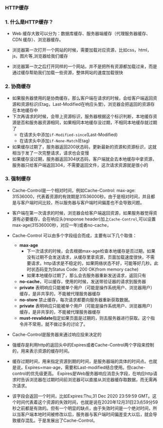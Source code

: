 ### HTTP缓存

### 1. 什么是HTTP缓存？

* Web 缓存大致可以分为：数据库缓存、服务器端缓存（代理服务器缓存、CDN 缓存）、浏览器缓存。

* 浏览器第一次打开一个网站的时候，需要加载对应资源，比如css，html，js，图片等,浏览器给我们缓存
* 浏览器第一次之后打开同样的一个网站，并不是把所有资源都加载过来，而是通过缓存帮助我们加载一些资源，整体网站的速度加载很快



### 2. 协商缓存

* 如果服务器使用的是协商缓存，那么客户端在请求的时候，会给客户端返回资源和资源标识(Etag，Last-Modified在响应头里)，浏览器会把返回的资源存在本地缓存中
* 下次再请求的时候，会带上资源标识，服务器根据这个标识判断，本地缓存资源是否和服务器资源相同，如果相同本地缓存没过期，不相同本地缓存就过期了
  * 在请求头中添加`if-Modified-since`(Last-Modified)
  * 在请求头中添加`if-None-Match`(Etag)
* 如果缓存过期了，服务器返回200状态码，更新最新的资源和资源标识，这就相当于发了一次完整请求，请求也会变慢
* 如果缓存没过期，服务器返回304状态码，客户端就会去本地缓存中拿资源，服务器只给客户端返回304，不需要返回文件，这次请求资源就是很小的

### 3. 强制缓存

* Cache-Control是一个相对时间，例如Cache-Control: max-age: 31536000，代表着资源的有效期是31536000秒。由于是相对时间，并且都是与客户端时间比较，所以服务器与客户端时间偏差也不会导致问题。
* 客户端在第一次请求的时候，浏览器会给客户端返回资源，如果服务器觉得资源有必要缓存，会在响应头(response header)加上`Cache-Control`,可以设置max-age(31536000秒，对应一年)或者no-cache，
* Cache-Control 可以由多个字段组合而成，主要有以下几个取值：
  * **max-age**
    * 下一次请求的时候，会去根据max-age检查本地缓存是否过期，如果没有过期不会发送请求，从缓存里拿资源，页面加载速度很快，不需要请求，http请求是不稳定的，如果网络状态不好，可能等好几秒。此时状态码变为Status Code: 200 OK(from memory cache)
    * 如果本地缓存过期了，那么会去服务器重新发送请求，返回只有
  * **no-cache**，可以缓存，使用的时候，发送带验证器的请求到服务器
  * **private** 表明响应只能被单个用户（可能是操作系统用户、浏览器用户）缓存，是非共享的，不能被代理服务器缓存
  * **no-store** 禁止缓存，每次请求都要向服务器重新获取数据。
  * **private** 表明响应只能被单个用户（可能是操作系统用户、浏览器用户）缓存，是非共享的，不能被代理服务器缓存
  * **must-revalidate**指定如果页面是过期的，则去服务器进行获取。这个指令并不常用，就不做过多的讨论了。
* Cache-Control是服务器来通过响应投来决定的



* 强缓存是利用http的返回头中的Expires或者Cache-Control两个字段来控制的，用来表示资源的缓存时间。
* 缓存过期时间，用来指定资源到期的时间，是服务器端的具体的时间点。也就是说，Expires=max-age，需要和Last-modified结合使用。但cache-control的优先级更高。 Expires是Web服务器响应消息头字段，在响应http请求时告诉浏览器在过期时间前浏览器可以直接从浏览器缓存取数据，而无需再次请求。
* 该字段会返回一个时间，比如Expires:Thu,31 Dec 2020 23:59:59 GMT。这个时间代表着这个资源的失效时间，也就是说在2020年12月31日23点59分59秒之前都是有效的。但有一个明显的缺点，由于失效时间是一个绝对时间，所以当客户端本地时间被修改以后，服务器与客户端时间偏差变大以后，就会导致缓存混乱。于是发展出了Cache-Control。

